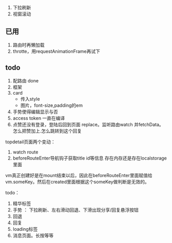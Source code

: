 1. 下拉刷新
2. 视窗滚动

## 已用
1. 路由时再懒加载
2. throtte，用requestAnimationFrame再试下

## todo
1. 配路由 done
2. 框架
3. card
    - 传入style 
    - 图片，font-size,padding的em
4. 手势使得编辑显示与否
5. access token 一直在编译
6. 点赞还没有登录，登陆后回到页面 replace。监听路由watch 并fetchData。怎么把赞加上.怎么跳转到这个回复


topdetail页面两个变动：
1. watch route
2. beforeRouteEnter导航钩子获取title id等信息
存在内存还是存在localstorage里面


vm真正创建好是在mount结束以后，因此在beforeRouteEnter里面赋值给vm.someKey。然后在created里面根据这个someKey做判断是无效的。

todo：
1. 精华标签
2. 手势 ： 下拉刷新、左右滑动回退、下滑出现分享/回复悬浮按钮
3. 回退
4. 回复
5. loading标签
6. 消息页面。长按等等
